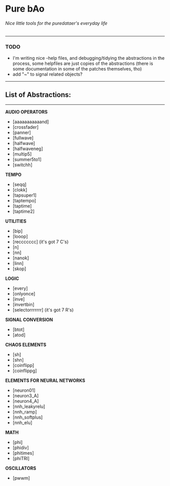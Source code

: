 # Pure bAo
###### _Nice little tools for the puredataer's everyday life_
---

### TODO
  * I'm writing nice -help files, and debugging/tidying the abstractions in the process, some helpfiles are just copies of the abstractions (there is some documentation in some of the patches themselves, tho)
  * add "~" to signal related objects?

---

## List of Abstractions:

---

**AUDIO OPERATORS**
* [aaaaaaaaaaand]
* [crossfader]
* [panner]
* [fullwave]
* [halfwave]
* [halfwaveneg]
* [multip5]
* [summer5to1]
* [switchh]

**TEMPO**
* [seqq]
* [clokk]
* [tapsuper1]
* [taptempo]
* [taptime]
* [taptime2]

**UTILITIES**
* [bip]
* [looop]
* [reccccccc] (it's got 7 C's)
* [n]
* [nn]
* [nanok]
* [linn]
* [skop]


**LOGIC**
* [every]
* [onlyonce]
* [inve]
* [invertbin]
* [selectorrrrrrr] (it's got 7 R's)

**SIGNAL CONVERSION**
* [btot]
* [atod]

**CHAOS ELEMENTS**
* [sh]
* [shn]
* [coinflipp]
* [coinflippg]

**ELEMENTS FOR NEURAL NETWORKS**
* [neuron01]
* [neuron3_A]
* [neuron4_A]
* [nnh_leakyrelu]
* [nnh_ramp]
* [nnh_softplus]
* [nnh_elu]

**MATH**
* [phi]
* [phidiv]
* [phitimes]
* [phiTRI]

**OSCILLATORS**
* [pwwm]
